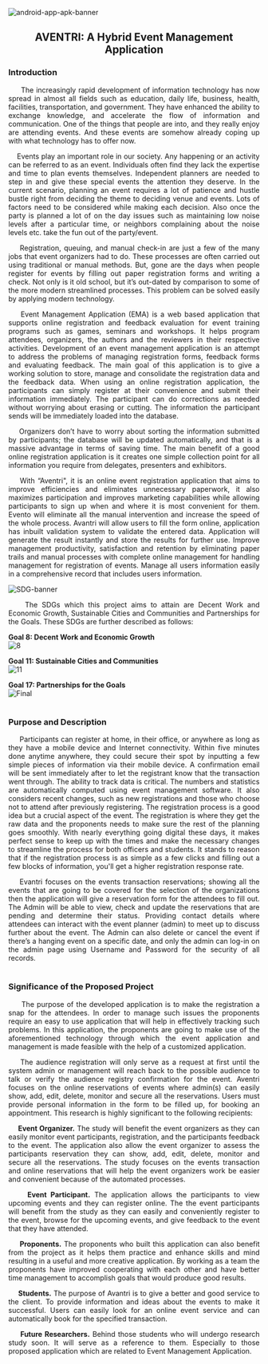 ![android-app-apk-banner](https://user-images.githubusercontent.com/102575349/178132385-5702d31e-f171-4b83-9a00-fd9e2c125f86.jpg)


<h2 align="center"> AVENTRI: A Hybrid Event Management Application

<h3> Introduction </h3> <i class="fa-solid fa-1"></i>
<p align=justify>
&nbsp;&nbsp;&nbsp;&nbsp; The increasingly rapid development of information technology has now spread in almost all fields such as education, daily life, business, health, facilities, transportation, and government. They have enhanced the ability to exchange knowledge, and accelerate the flow of information and communication. One of the things that people are into, and they really enjoy are attending events. And these events are somehow already coping up with what technology has to offer now. 
<p align=justify> &nbsp;&nbsp;&nbsp;&nbsp;Events play an important role in our society. Any happening or an activity can be referred to as an event. Individuals often find they lack the expertise and time to plan events themselves. Independent planners are needed to step in and give these special events the attention they deserve. In the current scenario, planning an event requires a lot of patience and hustle bustle right from deciding the theme to deciding venue and events. Lots of factors need to be considered while making each decision. Also once the party is planned a lot of on the day issues such as maintaining low noise levels after a particular time, or neighbors complaining about the noise levels etc. take the fun out of the party/event.
<p align=justify> &nbsp;&nbsp;&nbsp;&nbsp;Registration, queuing, and manual check-in are just a few of the many jobs that event organizers had to do. These processes are often carried out using traditional or manual methods. But, gone are the days when people register for events by filling out paper registration forms and writing a check. Not only is it old school, but it’s out-dated by comparison to some of the more modern streamlined processes. This problem can be solved easily by applying  modern technology. 
<p align=justify> &nbsp;&nbsp;&nbsp;&nbsp;Event Management Application (EMA) is a web based application that supports online registration and feedback evaluation for event training programs such as games, seminars and workshops. It helps program attendees, organizers, the authors and the reviewers in their respective activities. Development of an event management application is an attempt to address the problems of managing registration forms, feedback forms and evaluating feedback. The main goal of this application is to give a working solution to store, manage and consolidate the registration data and the feedback data. When using an online registration application, the participants can simply register at their convenience and submit their information immediately. The participant can do corrections as needed without worrying about erasing or cutting. The information the participant sends will be immediately loaded into the database. 
<p align=justify> &nbsp;&nbsp;&nbsp;&nbsp;Organizers don’t have to worry about sorting the information submitted by participants; the database will be updated automatically, and that is a massive advantage in terms of saving time. The main benefit of a good online registration application is it creates one simple collection point for all information you require from  delegates, presenters and exhibitors.
<p align=justify> &nbsp;&nbsp;&nbsp;&nbsp;With “Aventri", it is an online event registration application that aims to improve efficiencies and eliminates unnecessary paperwork, it also maximizes participation and improves marketing capabilities while allowing participants to sign up when and where it is most convenient for them. Evento will eliminate all the manual intervention and increase the speed of the whole process. Avantri will allow users to fill the form online, application has inbuilt validation system to validate the entered data. Application will generate the result instantly and store the results for further use. Improve management productivity, satisfaction and retention by eliminating paper trails and manual processes with complete online management for handling management for registration of events. Manage all users information easily in a comprehensive record that includes users information.  <i class="fa-solid fa-1"></i>

![SDG-banner](https://user-images.githubusercontent.com/102575349/178129362-0dd72bc5-0c5e-4a31-9099-6b881d9e2b39.png) 
<p align=justify>&nbsp;&nbsp;&nbsp; The SDGs which this project aims to attain are Decent Work and Economic Growth, Sustainable Cities and Communities and Partnerships for the Goals. These SDGs are further described as follows:


<b>Goal 8: Decent Work and Economic Growth</b></h3>
<br>
![8](https://user-images.githubusercontent.com/102575349/178177873-ba5f61a9-df42-4a91-8918-8808f34100cb.png)

<b>Goal 11: Sustainable Cities and Communities</b></h3>
<br>
![11](https://user-images.githubusercontent.com/102575349/178177629-7c7d1a0b-7cab-4282-87a1-aa2818df21ce.png)

<b>Goal 17: Partnerships for the Goals</b></h3>
<br>
![Final](https://user-images.githubusercontent.com/102575349/178177185-ee639212-b4d8-4415-992c-b4e35e59d5f9.png)






 <h1 align="center"> 

<h3> Purpose and Description </h3>
<p align=justify> &nbsp;&nbsp;&nbsp;&nbsp; Participants can register at home, in their office, or anywhere as long as they have a mobile device and Internet connectivity. Within five minutes done anytime anywhere, they could secure their spot by inputting a few simple pieces of information via their mobile device. A confirmation email will be sent immediately after to let the registrant know that the transaction went through. The ability to track data is critical. The numbers and statistics are automatically computed using event management software. It also considers recent changes, such as new registrations and those who choose not to attend after previously registering. The registration process is a good idea but a crucial aspect of the event. The registration is where they get the raw data and the proponents  needs to make sure the rest of the planning goes smoothly. With nearly everything going digital these days, it makes perfect sense to keep up with the times and make the necessary changes to streamline the process for both officers and students. It stands to reason that if the registration process is as simple as a few clicks and filling out a few blocks of information, you'll get a higher registration response rate.
<p align=justify> &nbsp;&nbsp;&nbsp;&nbsp;Evantri focuses on the events transaction reservations; showing all the events that are going to be covered for the selection of the organizations then the application will give a reservation form for the attendees to fill out. The Admin will be able to view, check and update the reservations that are pending and determine their status. Providing contact details where attendees can interact with the event planner (admin) to meet up to discuss further about the event. The Admin can also delete or cancel the event if there’s a hanging event on a specific date, and only the admin can log-in on the admin page using Username and Password for the security of all records.

<h1 align="center"> 

<h3> Significance of the Proposed Project </h3>
<p align=justify> &nbsp;&nbsp;&nbsp;&nbsp; The purpose of the developed application is to make the registration a snap for the attendees. In order to manage such issues the proponents require an easy to use application that will help in effectively tracking such problems.  In this application, the proponents are going to make use of the aforementioned technology through which the event application and management is made feasible with the help of a customized application.  
<p align=justify> &nbsp;&nbsp;&nbsp;&nbsp;The audience registration will only serve as a request at first until the system admin or management will reach back to the possible audience to talk or verify the audience registry confirmation for the event. Aventri focuses on the online reservations of events where admin(s) can easily show, add, edit, delete, monitor and secure all the reservations. Users must provide personal information in the form to be filled up, for booking an appointment. This research is highly significant to the following recipients:

<p align=justify><b> &nbsp;&nbsp;&nbsp;&nbsp; Event Organizer.</b> The study will benefit the event organizers as they can easily monitor event participants, registration, and the participants feedback to the event. The application also allow the event organizer to assess the participants reservation they can show, add, edit, delete, monitor and secure all the reservations. The study focuses on the events transaction and online reservations that will help the event organizers work be easier and convenient because of the automated processes. 

 <p align=justify><b> &nbsp;&nbsp;&nbsp;&nbsp; Event Participant.</b> The application allows the participants to view upcoming events and they can register online. The the event participants will benefit from the study as they can easily and conveniently register to the event, browse for the upcoming events, and give feedback to the event that they have attended.
 
<p align=justify><b> &nbsp;&nbsp;&nbsp;&nbsp; Proponents.</b> The proponents who built this application can also benefit from the project as it helps them practice and enhance skills and mind resulting in a useful and more creative application. By working as a team the proponents have improved cooperating with each other and have better time management to accomplish goals that would produce good results. 

<p align=justify><b> &nbsp;&nbsp;&nbsp;&nbsp; Students.</b> The purpose of Avantri is to give a better and good service  to the client. To provide information and ideas about the events to make it  successful. Users can easily look for an online event service and can automatically book for the specified transaction.

<p align=justify><b> &nbsp;&nbsp;&nbsp;&nbsp; Future Researchers.</b> Behind those students who will undergo research study soon. It will serve as a reference to them. Especially to those proposed application which are related to Event Management Application.








 




 

